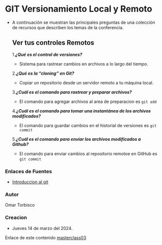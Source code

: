 # GIT Versionamiento Local y Remoto
- A continuación se muestran las principales preguntas de una colección de recursos que describen los temas de la conferencia.
  ## Ver tus controles Remotos
  
   1.***¿Qué es el control de versiones?***
    - Sistema para rastrear cambios en archivos a lo largo del tiempo.
    
   2.***¿Qué es la “cloning” en Git?***
    - Copiar un repositorio desde un servidor remoto a tu máquina local.
  
   3.***¿Cuál es el comando para rastrear y preparar archivos?***

    - El comando para agregar archivos al area de preparacion es `git add`
     
    4.***¿Cuál es el comando para tomar una instantánea de los archivos modificados?***

    - El comando para guardar cambios en el historial de versiones es `git commit`
      
    5.***¿Cuál es el comando para enviar los archivos modificados a Github?***

    - El comando para enviar cambios al repositorio remotoe en GitHub es `git commit`
      
### Enlaces de Fuentes

- [Introduccion al git](https://blog.udemy.com/git-tutorial-a-comprehensive-guide/)

### Autor
Omar Torbisco

### Creacion
- Jueves 14 de marzo del 2024.

Enlace de este contenido [masterclass03](https://omartpiza.github.io/reading-notes/102/masterclass03)
